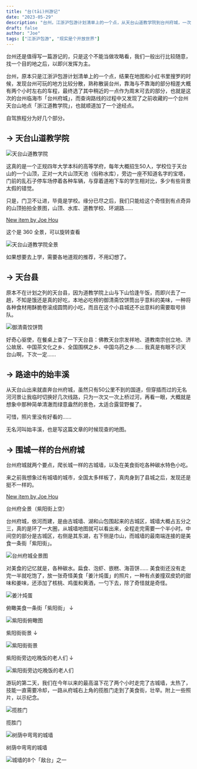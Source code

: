 ```yaml
---
title: "台(tāi)州游记"
date: "2023-05-29"
description: "台州，江浙沪包游计划清单上的一个点，从天台山道教学院到台州府城，一次即兴而随性的周末自驾之旅。"
draft: false
author: "Joe"
tags: ["江浙沪包游", "现实是个开放世界"]
---
```


台州还是值得写一篇游记的，只是这个不能当做攻略看，我们一般出行比较随意，找一个目的地之后，以即兴发挥为主。

台州，原本只是江浙沪包游计划清单上的一个点，结果在地图和小红书里搜罗的时候，发现台州可玩的地方比较分散，熟称散装台州，靠海与不靠海的部分相差大概有两个小时左右的车程，最终选了其中稍近的一点作为周末可去的部分，也就是这次的台州临海市「台州府城」，而查询路线的过程中又发现了之前收藏的一个台州天台山地点「浙江道教学院」，也就顺道加了一个途经点。

自驾旅程分为好几个部分。

## → 天台山道教学院

![天台山道教学院](/images/posts/taizhou-travel-notes/taizhou0002.webp)

这真的是一个正规四年大学本科的高等学府，每年大概招生50人，学校位于天台山的一个山顶，正对一大片山顶天池（俗称水库），旁边一座不知道名字的宝塔，门前的乱石子停车场停着各种车辆，与穿着道袍下车的学生相对比，多少有些背景太假的错觉。

只是，门卫不让进，毕竟是学校。缘分已尽之后，我们只能给这个奇怪到有点奇异的山顶拍拍全景图，山顶、水库、道教学校、环湖路……

[New item by Joe Hou](https://photos.app.goo.gl/42tAFgMjPWWpGcfY8)

这个是 360 全景，可以旋转查看

![天台山道教学院全景](/images/posts/taizhou-travel-notes/taizhou0003.webp)

如果想要去上学，需要各地道观的推荐，不用幻想了。

## → 天台县

原本不在计划之列的天台县，因为道教学院上山与下山恰逢午饭，而即兴去了一趟，不知是饿还是真的好吃，本地必吃榜的御清斋饺饼筒出乎意料的美味，一种将各种食材用酥脆卷滚成圆筒的小吃，而且在这个小县城还不出意料的需要取号排队。

![御清斋饺饼筒](/images/posts/taizhou-travel-notes/taizhou0006.webp)

好奇心驱使，在餐桌上查了一下天台县：佛教天台宗发祥地、道教南宗创立地、济公故居、中国茶文化之乡、全国围棋之乡、中国乌药之乡…… 我真是有眼不识天台山啊，下次一定……

## → 路途中的始丰溪

从天台山出来就直奔台州府城，虽然只有50公里不到的国道，但穿插而过的无名河河景让我临时切换好几次线路，只为一次又一次上桥过河，再看一眼，大概就是想象中那种简单清澈而绿意盎然的景色，太适合露营野餐了。

可惜，照片里没有好看的……

无名河叫始丰溪，也是写这篇文章的时候现查的地图。

## → 围城一样的台州府城

台州府城就两个要点，爬长城一样的古城墙，以及在美食街吃各种碳水特色小吃。

来之前我想象过有城墙的城市，全国太多样板了，真肉身到了县城之后，发现还是挺不一样的。

[New item by Joe Hou](https://photos.app.goo.gl/GNuer7QoWhZpKsy47)

台州府全景（紫阳街上空）

台州府城，依河而建，是由古城墙、湖和山包围起来的古城区，城墙大概占五分之三，真的是环了一大圈，从城墙地图就可以看出来，全程走完需要一个半小时。中间空的部分是古城区，右侧是其东湖，右下侧是巾山，而城墙的最南端连接的是美食一条街「紫阳街」。

![台州府城全景图](/images/posts/taizhou-travel-notes/taizhou0010.webp)

对美食的记忆就是，各种碳水。扁食、泡虾、嵌糕、海苔饼…… 美食街还没有走完一半就吃饱了，放一张奇怪美食「姜汁炖蛋」的照片，一种有点姜撞双皮奶的甜味和姜味，还添加了核桃、鸡蛋和黄酒，一勺下去，除了奇怪就是奇怪。

![姜汁炖蛋](/images/posts/taizhou-travel-notes/taizhou0009.webp)

俯瞰美食一条街「紫阳街」 ↓

![紫阳街俯瞰图](/images/posts/taizhou-travel-notes/taizhou0004.webp)

紫阳街街景 ↓

![紫阳街街景](/images/posts/taizhou-travel-notes/taizhou0007.webp)

紫阳街旁边吃晚饭的老人们 ↓

![紫阳街旁边吃晚饭的老人们](/images/posts/taizhou-travel-notes/taizhou0008.webp)

游玩的第二天，我们在今年以来的最高温下花了两个小时走完了古城墙，太热了，技能一直需要冷却，一路从府城右上角的揽胜门走到了美食街，壮举。附上一些照片，以示纪念。

![揽胜门](/images/posts/taizhou-travel-notes/taizhou0001.webp)

揽胜门

![树荫中弯弯的城墙](/images/posts/taizhou-travel-notes/taizhou0005.webp)

树荫中弯弯的城墙

![城墙的8个「敌台」之一](/images/posts/taizhou-travel-notes/taizhou0011.webp)